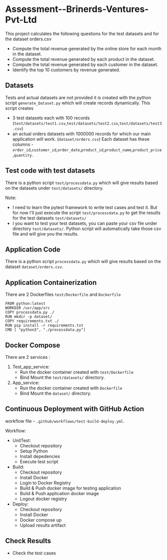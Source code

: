 # Assessment--Brinerds-Ventures-Pvt-Ltd

This project calculates the following questions for the test datasets and for the dataset orders.csv
- Compute the total revenue generated by the online store for each month in the dataset.
- Compute the total revenue generated by each product in the dataset.
- Compute the total revenue generated by each customer in the dataset.
- Identify the top 10 customers by revenue generated.

## Datasets

Tests and actual datasets are not provided it is created with the python script `generate_Dataset.py` which will create records dynamically.
This script creates 
- 3 test datasets each with 100 records (`test/datasets/test1.csv`,`test/datasets/test2.csv`,`test/datasets/test3.csv`)
- an actual orders datasets with 1000000 records for which our main application will work. (`dataset/orders.csv`)
Each dataset has these columns - `order_id`,`customer_id`,`order_date`,`product_id`,`product_name`,`product_price`,`quantity`.

## Test code with test datasets

There is a python script `test/processdata.py` which will give results based on the datasets under `test/datasets/` directory.

Note: </br>
- I need to learn the pytest framework to write test cases and test it. But for now I'll just execute the script  `test/processdata.py` to get the results for the test datasets `test/datasets/`
- I you want to test your test datasets, you can paste your csv file under directory `test/datasets/`. Python script will automatically take those csv file and will give you the results.

## Application Code

There is a python script `processdata.py` which will give results based on the dataset  `dataset/orders.csv`.

## Application Containerization

There are 2 Dockerfiles `test/Dockerfile` and `Dockerfile`
```
FROM python:latest
WORKDIR /usr/app/src
COPY processdata.py ./
RUN mkdir -p dataset/
COPY requirements.txt ./
RUN pip install -r requirements.txt
CMD [ "python3", "./processdata.py"]
```
 
## Docker Compose

There are 2 services :
1. Test_app_service: 
    - Run the docker container created with `test/Dockerfile`
    - Bind Mount the `test/datasets/` directory.
2. App_service:
    - Run the docker container created with `Dockerfile`
    - Bind Mount the `dataset/` directory.

## Continuous Deployment with GitHub Action

workflow file - `.github/workflows/test-build-deploy.yml`.

Workflow:</br>
- UnitTest:
    - Checkout repository
    - Setup Python
    - Install depedencies
    - Execute test script
- Build:
    - Checkout repository
    - Install Docker
    - Login to Docker Registry
    - Build & Push docker image for testing application
    - Build & Push application docker image
    - Logout docker registry
- Deploy:
    - Checkout repository
    - Install Docker
    - Docker compose up
    - Upload results artifact

## Check Results
- Check the test cases





